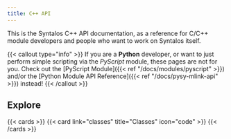 ```yaml
---
title: C++ API
---
```


This is the Syntalos C++ API documentation, as a reference for C/C++ module developers
and people who want to work on Syntalos itself.

{{< callout type="info" >}}
If you are a **Python** developer, or want to just perform simple scripting via the *PyScript*
module, these pages are not for you.
Check out the [PyScript Module]({{< ref "/docs/modules/pyscript" >}}) and/or the
[Python Module API Reference]({{< ref "/docs/pysy-mlink-api" >}}) instead!
{{< /callout >}}

## Explore

{{< cards >}}
  {{< card link="classes" title="Classes" icon="code" >}}
{{< /cards >}}
